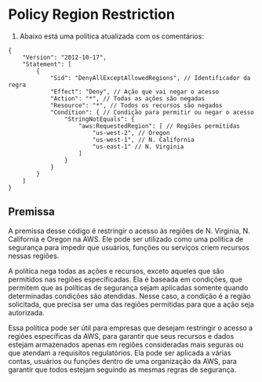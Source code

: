 # Policy Region Restriction

1. Abaixo está uma política atualizada com os comentários:

```:bash
{
    "Version": "2012-10-17",
    "Statement": [
        {
            "Sid": "DenyAllExceptAllowedRegions", // Identificador da regra
            "Effect": "Deny", // Ação que vai negar o acesso
            "Action": "*", // Todas as ações são negadas
            "Resource": "*", // Todos os recursos são negados
            "Condition": { // Condição para permitir ou negar o acesso
                "StringNotEquals": {
                    "aws:RequestedRegion": [ // Regiões permitidas
                        "us-west-2", // Oregon
                        "us-west-1", // N. California
                        "us-east-1" // N. Virginia
                    ]
                }
            }
        }
    ]
}
```


## Premissa

A premissa desse código é restringir o acesso às regiões de N. Virginia, N. California e Oregon na AWS. Ele pode ser utilizado como uma política de segurança para impedir que usuários, funções ou serviços criem recursos nessas regiões.

A política nega todas as ações e recursos, exceto aqueles que são permitidos nas regiões especificadas. Ela é baseada em condições, que permitem que as políticas de segurança sejam aplicadas somente quando determinadas condições são atendidas. Nesse caso, a condição é a região solicitada, que precisa ser uma das regiões permitidas para que a ação seja autorizada.

Essa política pode ser útil para empresas que desejam restringir o acesso a regiões específicas da AWS, para garantir que seus recursos e dados estejam armazenados apenas em regiões consideradas mais seguras ou que atendam a requisitos regulatórios. Ela pode ser aplicada a várias contas, usuários ou funções dentro de uma organização da AWS, para garantir que todos estejam seguindo as mesmas regras de segurança.
